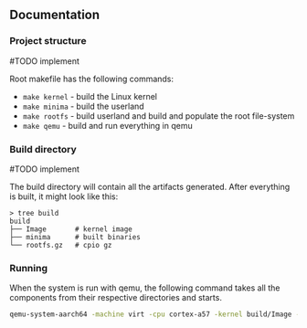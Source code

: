 ## Documentation

### Project structure
#TODO implement

Root makefile has the following commands:
- `make kernel` - build the Linux kernel
- `make minima` - build the userland
- `make rootfs` - build userland and build and populate the root file-system
- `make qemu` - build and run everything in qemu

### Build directory
#TODO implement

The build directory will contain all the artifacts generated. After everything is built, it might look like this:
```
> tree build
build
├── Image       # kernel image
├── minima      # built binaries
└── rootfs.gz   # cpio gz
```

### Running
When the system is run with qemu, the following command takes all the components from their respective directories and starts.
```bash
qemu-system-aarch64 -machine virt -cpu cortex-a57 -kernel build/Image -initrd build/rootfs -nographic
```
